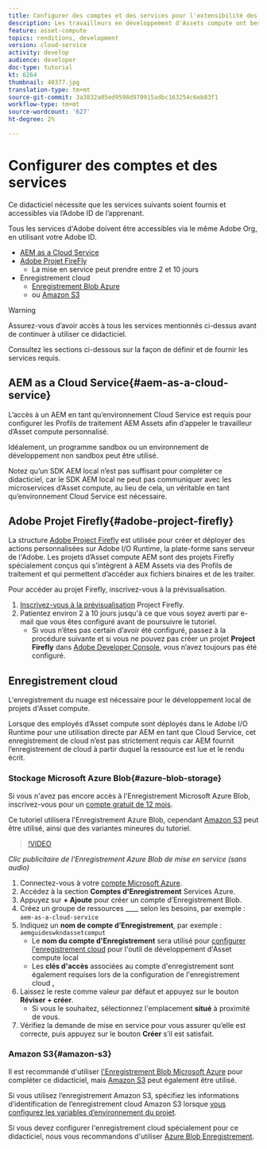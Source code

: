 ```yaml
---
title: Configurer des comptes et des services pour l'extensibilité des Assets compute
description: Les travailleurs en développement d'Assets compute ont besoin d'avoir accès à des comptes et à des services, y compris AEM en tant que Cloud Service, Adobe Project Firefly et enregistrement cloud fourni par Microsoft ou Amazon.
feature: asset-compute
topics: renditions, development
version: cloud-service
activity: develop
audience: developer
doc-type: tutorial
kt: 6264
thumbnail: 40377.jpg
translation-type: tm+mt
source-git-commit: 3a3832a05ed9598d970915adbc163254c6eb83f1
workflow-type: tm+mt
source-wordcount: '627'
ht-degree: 2%

---
```



# Configurer des comptes et des services

Ce didacticiel nécessite que les services suivants soient fournis et accessibles via l’Adobe ID de l’apprenant.

Tous les services d&#39;Adobe doivent être accessibles via le même Adobe Org, en utilisant votre Adobe ID.

+ [AEM as a Cloud Service](#aem-as-a-cloud-service)
+ [Adobe Projet FireFly](#adobe-project-firefly)
   + La mise en service peut prendre entre 2 et 10 jours
+ Enregistrement cloud
   + [Enregistrement Blob Azure](https://azure.microsoft.com/en-us/services/storage/blobs/)
   + ou [Amazon S3](https://aws.amazon.com/s3/?did=ft_card&amp;trk=ft_card)

>[!WARNING]
>
>Assurez-vous d’avoir accès à tous les services mentionnés ci-dessus avant de continuer à utiliser ce didacticiel.
> 
> Consultez les sections ci-dessous sur la façon de définir et de fournir les services requis.

## AEM as a Cloud Service{#aem-as-a-cloud-service}

L’accès à un AEM en tant qu’environnement Cloud Service est requis pour configurer les Profils de traitement AEM Assets afin d’appeler le travailleur d’Asset compute personnalisé.

Idéalement, un programme sandbox ou un environnement de développement non sandbox peut être utilisé.

Notez qu’un SDK AEM local n’est pas suffisant pour compléter ce didacticiel, car le SDK AEM local ne peut pas communiquer avec les microservices d’Asset compute, au lieu de cela, un véritable  en tant qu’environnement Cloud Service est nécessaire.

## Adobe Projet Firefly{#adobe-project-firefly}

La structure [Adobe Project Firefly](https://www.adobe.io/apis/experienceplatform/project-firefly.html) est utilisée pour créer et déployer des actions personnalisées sur Adobe I/O Runtime, la plate-forme sans serveur de l&#39;Adobe. Les projets d’Asset compute AEM sont des projets Firefly spécialement conçus qui s’intègrent à AEM Assets via des Profils de traitement et qui permettent d’accéder aux fichiers binaires et de les traiter.

Pour accéder au projet Firefly, inscrivez-vous à la prévisualisation.

1. [Inscrivez-vous à la prévisualisation](https://adobeio.typeform.com/to/obqgRm) Project Firefly.
1. Patientez environ 2 à 10 jours jusqu&#39;à ce que vous soyez averti par e-mail que vous êtes configuré avant de poursuivre le tutoriel.
   + Si vous n’êtes pas certain d’avoir été configuré, passez à la procédure suivante et si vous ne pouvez pas créer un projet __Project Firefly__ dans [Adobe Developer Console](https://console.adobe.io), vous n’avez toujours pas été configuré.

## Enregistrement cloud

L&#39;enregistrement du nuage est nécessaire pour le développement local de projets d&#39;Asset compute.

Lorsque des employés d’Asset compute sont déployés dans le Adobe I/O Runtime pour une utilisation directe par AEM en tant que Cloud Service, cet enregistrement de cloud n’est pas strictement requis car AEM fournit l’enregistrement de cloud à partir duquel la ressource est lue et le rendu écrit.

### Stockage Microsoft Azure Blob{#azure-blob-storage}

Si vous n&#39;avez pas encore accès à l&#39;Enregistrement Microsoft Azure Blob, inscrivez-vous pour un [compte gratuit de 12 mois](https://azure.microsoft.com/en-us/free/).

Ce tutoriel utilisera l&#39;Enregistrement Azure Blob, cependant [Amazon S3](#amazon-s3) peut être utilisé, ainsi que des variantes mineures du tutoriel.

>[!VIDEO](https://video.tv.adobe.com/v/40377/?quality=12&learn=on)

_Clic publicitaire de l&#39;Enregistrement Azure Blob de mise en service (sans audio)_


1. Connectez-vous à votre [compte Microsoft Azure](https://azure.microsoft.com/en-us/account/).
1. Accédez à la section __Comptes d&#39;Enregistrement__ Services Azure.
1. Appuyez sur __+ Ajoute__ pour créer un compte d’Enregistrement Blob.
1. Créez un groupe de ressources ____ selon les besoins, par exemple : `aem-as-a-cloud-service`
1. Indiquez un __nom de compte d’Enregistrement__, par exemple : `aemguideswkndassetcomput`
   + Le __nom du compte d&#39;Enregistrement__ sera utilisé pour [configurer l&#39;enregistrement cloud](../develop/environment-variables.md) pour l&#39;outil de développement d&#39;Asset compute local
   + Les __clés d&#39;accès__ associées au compte d&#39;enregistrement sont également requises lors de la configuration de l&#39;enregistrement cloud [.](../develop/environment-variables.md)
1. Laissez le reste comme valeur par défaut et appuyez sur le bouton __Réviser + créer__.
   + Si vous le souhaitez, sélectionnez l&#39;emplacement __situé__ à proximité de vous.
1. Vérifiez la demande de mise en service pour vous assurer qu’elle est correcte, puis appuyez sur le bouton __Créer__ s’il est satisfait.

### Amazon S3{#amazon-s3}

Il est recommandé d&#39;utiliser [l&#39;Enregistrement Blob Microsoft Azure](#azure-blob-storage) pour compléter ce didacticiel, mais [Amazon S3](https://aws.amazon.com/s3/?did=ft_card&amp;trk=ft_card) peut également être utilisé.

Si vous utilisez l’enregistrement Amazon S3, spécifiez les informations d’identification de l’enregistrement cloud Amazon S3 lorsque [vous configurez les variables d’environnement du projet](../develop/environment-variables.md#amazon-s3).

Si vous devez configurer l&#39;enregistrement cloud spécialement pour ce didacticiel, nous vous recommandons d&#39;utiliser [Azure Blob Enregistrement](#azure-blob-storage).
